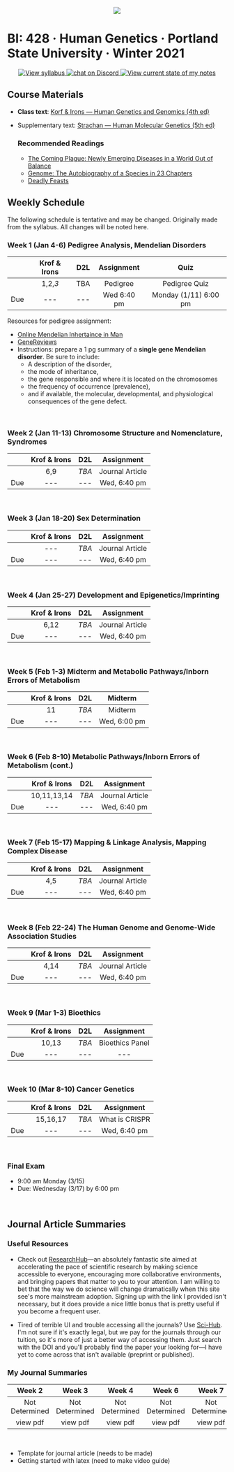 <p align="center">
  <a title="Join BI: 428 Discord Server 🥳" href="https://discord.gg/VNcNWddVKZ">
  <img src="../assets/images/bi-428.ico" />
  </a>
</p>

# BI: 428 · Human Genetics · Portland State University · Winter 2021

 <p align="center">
    <a href="Human-Genetics-W21.pdf">
    <img title="View syllabus" src="https://img.shields.io/badge/BI: 428-Syllabus (updated 12/29)-informational?logo=adobe-acrobat-reader" >
    </a>
    <a href="https://discord.gg/VNcNWddVKZ">
  <img title="Join BI: 428 Discord Server 🥳" src="https://img.shields.io/discord/790762936234147860?logo=discord"
   alt="chat on Discord">
    </a>
    <a href="bi-428.pdf">
    <img title="View current state of my notes" src="https://img.shields.io/badge/My Notes-week 1 started-important?logo=latex" >
    </a>
</p>

## **Course Materials**

- **Class text**: [Korf & Irons &mdash; Human Genetics and Genomics (4th ed)](https://1lib.us/book/2655250/afad73)
- Supplementary text: [Strachan &mdash; Human Molecular Genetics (5th ed)](https://1lib.us/book/5278782/fea561)

    ### Recommended Readings
    - [The Coming Plague: Newly Emerging Diseases in a World Out of Balance](https://1lib.us/book/3501748/56b790)
    - [Genome: The Autobiography of a Species in 23 Chapters](https://1lib.us/book/5281757/8db11f)
    - [Deadly Feasts](https://1lib.us/book/4793719/852983)
 
##  **Weekly Schedule**

The following schedule is tentative and may be changed. Originally made from the syllabus. All changes will be noted here.


### **Week 1** (Jan 4-6) **Pedigree Analysis, Mendelian Disorders**

| | Krof & Irons | D2L | Assignment | Quiz |
|-|:---:|:---:|:---:|:---:|
| | 1,2,*3* | TBA | Pedigree | Pedigree Quiz |
|Due| --- | --- | Wed 6:40 pm | Monday (1/11) 6:00 pm |

Resources for pedigree assignment: 
- [Online Mendelian Inhertaince in Man](https://omim.org/)
- [GeneReviews](https://www.ncbi.nlm.nih.gov/books/NBK1116/)
- Instructions: prepare a 1 pg summary of a **single gene Mendelian disorder**. Be sure to include:
  - A description of the disorder,
  - the mode of inheritance,
  - the gene responsible and where it is located on the chromosomes
  - the frequency of occurrence (prevalence),
  - and if available, the molecular, developmental, and physiological consequences of the gene defect.
 
<br>

### **Week 2** (Jan 11-13) **Chromosome Structure and Nomenclature, Syndromes**

| | Krof & Irons | D2L | Assignment | 
|-|:---:|:---:|:---:|
| | 6,9 | *TBA* | Journal Article |
|Due| --- | --- | Wed, 6:40 pm | 

<br>

### **Week 3** (Jan 18-20) **Sex Determination**

| | Krof & Irons | D2L | Assignment |
|-|:---:|:---:|:---:|
| | --- | *TBA* | Journal Article |
|Due| --- | --- | Wed, 6:40 pm |

<br>

### **Week 4** (Jan 25-27) **Development and Epigenetics/Imprinting**

| | Krof & Irons | D2L | Assignment |
|-|:---:|:---:|:---:|
| | 6,12| *TBA* | Journal Article |
|Due| --- | --- | Wed, 6:40 pm |

<br>

### **Week 5** (Feb 1-3) **Midterm and Metabolic Pathways/Inborn Errors of Metabolism**

| | Krof & Irons | D2L | Midterm | 
|-|:---:|:---:|:---:|
| | 11 | *TBA* | Midterm |
|Due| --- | --- | Wed, 6:00 pm |

<br>

### **Week 6** (Feb 8-10) **Metabolic Pathways/Inborn Errors of Metabolism (cont.)**

| | Krof & Irons | D2L | Assignment |
|-|:---:|:---:|:---:|
| | 10,11,13,14 | *TBA* | Journal Article |
|Due| --- | --- | Wed, 6:40 pm |

<br>

### **Week 7** (Feb 15-17) **Mapping &amp; Linkage Analysis, Mapping Complex Disease**

| | Krof & Irons | D2L | Assignment |
|-|:---:|:---:|:---:|
| | 4,5 | *TBA* | Journal Article |
|Due| --- | --- | Wed, 6:40 pm |

<br>

### **Week 8** (Feb 22-24) **The Human Genome and Genome-Wide Association Studies**

| | Krof & Irons | D2L | Assignment |
|-|:---:|:---:|:---:|
| | 4,14 | *TBA* | Journal Article |
|Due| --- | --- | Wed, 6:40 pm |

<br>

### **Week 9** (Mar 1-3) **Bioethics**

| | Krof & Irons | D2L | Assignment |
|-|:---:|:---:|:---:|
| | 10,13 | *TBA* | Bioethics Panel |
|Due| --- | --- | --- |

<br>

### **Week 10** (Mar 8-10) **Cancer Genetics**

| | Krof & Irons | D2L | Assignment |
|-|:---:|:---:|:---:|
| | 15,16,17 | *TBA* | What is CRISPR |
|Due| --- | --- | Wed, 6:40 pm |

<br>

### **Final Exam**
- 9:00 am Monday (3/15) 
- Due: Wednesday (3/17) by 6:00 pm

<br>

## **Journal Article Summaries**

### Useful Resources
- Check out [ResearchHub](https://www.researchhub.com/referral/e83718f2-d378-474c-be30-a0e701b775f9)&mdash;an absolutely fantastic site aimed at accelerating the pace of scientific research by making science accessible to everyone, encouraging more collaborative environments, and bringing papers that matter to you to your attention. I am willing to bet that the way we do science will change dramatically when this site see's more mainstream adoption. Signing up with the link I provided isn't necessary, but it does provide a nice little bonus that is pretty useful if you become a frequent user.

- Tired of terrible UI and trouble accessing all the journals? Use [Sci-Hub](https://sci-hub.se/). I'm not sure if it's exactly legal, but we pay for the journals through our tuition, so it's more of just a better way of accessing them. Just search with the DOI and you'll probably find the paper your looking for&mdash;I have yet to come across that isn't available (preprint or published).

### My Journal Summaries

<center>

| Week 2 | Week 3 | Week 4 | Week 6 | Week 7 | Week 8 | Week 9 |
|:------:|:------:|:------:|:------:|:------:|:------:|:------:|
|Not Determined|Not Determined|Not Determined|Not Determined|Not Determined|Not Determined|Not Determined|
|view pdf|view pdf|view pdf|view pdf|view pdf|view pdf|view pdf|

</center>

<br>

- Template for journal article (needs to be made)
- Getting started with latex (need to make video guide)